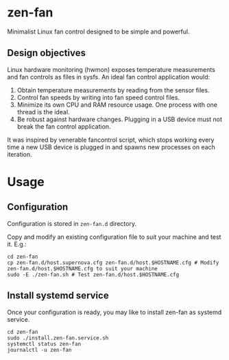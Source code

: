 # zen-fan
Minimalist Linux fan control designed to be simple and powerful.

## Design objectives
Linux hardware monitoring (hwmon) exposes temperature measurements and fan controls as files in sysfs. An ideal fan control application would:

1. Obtain temperature measurements by reading from the sensor files.
2. Control fan speeds by writing into fan speed control files.
3. Minimize its own CPU and RAM resource usage. One process with one thread is the ideal.
4. Be robust against hardware changes. Plugging in a USB device must not break the fan control application.

It was inspired by venerable fancontrol script, which stops working every time a new USB device is plugged in and spawns new processes on each iteration.

# Usage

## Configuration
Configuration is stored in `zen-fan.d` directory.

Copy and modify an existing configuration file to suit your machine and test it. E.g.:

```
cd zen-fan
cp zen-fan.d/host.supernova.cfg zen-fan.d/host.$HOSTNAME.cfg # Modify zen-fan.d/host.$HOSTNAME.cfg to suit your machine
sudo -E ./zen-fan.sh # Test zen-fan.d/host.$HOSTNAME.cfg
```

## Install systemd service
Once your configuration is ready, you may like to install zen-fan as systemd service.

```
cd zen-fan
sudo ./install.zen-fan.service.sh
systemctl status zen-fan
journalctl -u zen-fan
```

